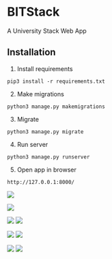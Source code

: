 # BITStack
A University Stack Web App

## Installation

1. Install requirements

```
pip3 install -r requirements.txt
```
2. Make migrations
```
python3 manage.py makemigrations
```
3. Migrate
```
python3 manage.py migrate
```
4. Run server
```
python3 manage.py runserver
```
5. Open app in browser
```
http://127.0.0.1:8000/
```


![](https://github.com/Jaykef/BITStack/blob/main/screenshots/1.png)

![](https://github.com/Jaykef/BITStack/blob/main/screenshots/2.png)

![](https://github.com/Jaykef/BITStack/blob/main/screenshots/3.jpeg) ![](https://github.com/Jaykef/BITStack/blob/main/screenshots/8.jpeg)

![](https://github.com/Jaykef/BITStack/blob/main/screenshots/4.jpeg) ![](https://github.com/Jaykef/BITStack/blob/main/screenshots/9.jpeg)

![](https://github.com/Jaykef/BITStack/blob/main/screenshots/5.jpeg) ![](https://github.com/Jaykef/BITStack/blob/main/screenshots/10.jpeg)
